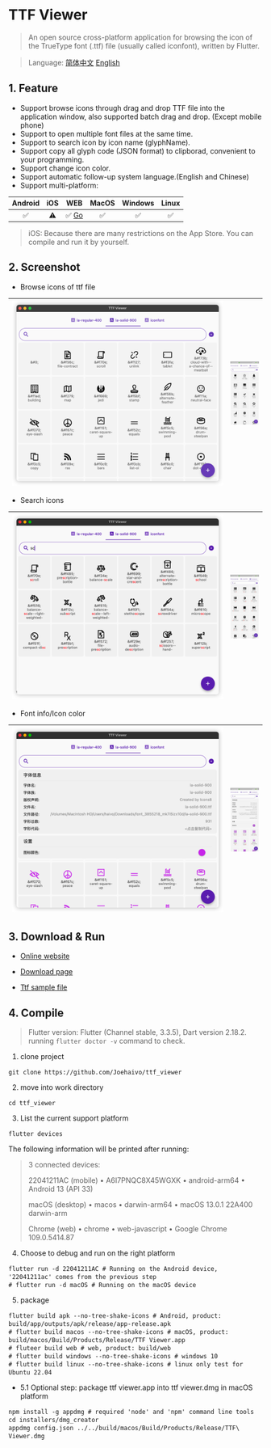 # TTF Viewer

> An open source cross-platform application for browsing the icon of the TrueType font (.ttf) file (usually called iconfont), written by Flutter.

> Language: [简体中文](README.zh_CN.md) [English](README.md)

## 1. Feature

- Support browse icons through drag and drop TTF file into the application window, also supported batch drag and drop. (Except mobile phone)
- Support to open multiple font files at the same time.
- Support to search icon by icon name (glyphName).
- Support copy all glyph code (JSON format) to clipborad, convenient to your programming.
- Support change icon color.
- Support automatic follow-up system language.(English and Chinese)
- Support multi-platform:

| Android | iOS  |                      WEB                      | MacOS | Windows | Linux |
| :-----: | :--: | :-------------------------------------------: | :---: | :-----: | :---: |
|    ✅    |  ⚠️   | ✅ [Go](https://Joehaivo.github.io/ttf_viewer) |   ✅   |    ✅    |   ✅   |

> iOS: Because there are many restrictions on the App Store. You can compile and run it by yourself.


## 2. Screenshot

- Browse icons of ttf file

| <img src="./doc/screenshot/image-20230118111747182.png" alt="image-20230118134418925" style="zoom:60%;" /> | <img src="./doc/screenshot/WechatIMG90.jpeg" alt="WechatIMG90" style="zoom: 18%;" /> |
| ------------------------------------------------------------ | ------------------------------------------------------------ |

- Search icons

| <img src="./doc/screenshot/image-20230118112618519.png" alt="image-20230118134610113" style="zoom:60%;" /> | <img src="./doc/screenshot/WechatIMG91.jpeg" alt="WechatIMG91" style="zoom:18%;" /> |
| ------------------------------------------------------------ | ------------------------------------------------------------ |



- Font info/Icon color

| <img src="./doc/screenshot/image-20230118112553371.png" alt="image-20230118134847227" style="zoom:60%;" /> | <img src="./doc/screenshot/WechatIMG92.jpeg" alt="WechatIMG92" style="zoom:18%;" /> |
| ------------------------------------------------------------ | ------------------------------------------------------------ |

  

## 3. Download & Run

- [Online website](https://Joehaivo.github.io/ttf_viewer)

- [Download page](https://github.com/Joehaivo/ttf_viewer/releases)

- [Ttf sample file](doc/iconfont.ttf)

## 4. Compile

> Flutter version: Flutter (Channel stable, 3.3.5), Dart version 2.18.2. running `flutter doctor -v` command to check.

1. clone project

```shell
git clone https://github.com/Joehaivo/ttf_viewer
```

2. move into work directory

```shell
cd ttf_viewer
```

3. List the current support platform

```shell
flutter devices
```

The following information will be printed after running:

> 3 connected devices:
>
> 22041211AC (mobile) • A6I7PNQC8X45WGXK • android-arm64  • Android 13 (API 33)
>
> macOS (desktop)     • macos            • darwin-arm64   • macOS 13.0.1 22A400 darwin-arm
>
> Chrome (web)        • chrome           • web-javascript • Google Chrome 109.0.5414.87

4. Choose to debug and run on the right platform

```shell
flutter run -d 22041211AC # Running on the Android device, '22041211ac' comes from the previous step
# flutter run -d macOS # Running on the macOS device
```

5. package

```shell
flutter build apk --no-tree-shake-icons # Android, product: build/app/outputs/apk/release/app-release.apk
# flutter build macos --no-tree-shake-icons # macOS, product: build/macos/Build/Products/Release/TTF Viewer.app
# fluteer build web # web, product: build/web
# flutter build windows --no-tree-shake-icons # windows 10
# flutter build linux --no-tree-shake-icons # linux only test for Ubuntu 22.04
```

- 5.1 Optional step: package ttf viewer.app into ttf viewer.dmg in macOS platform

```shell
npm install -g appdmg # required 'node' and 'npm' command line tools
cd installers/dmg_creator
appdmg config.json ../../build/macos/Build/Products/Release/TTF\ Viewer.dmg
```
